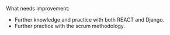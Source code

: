 What needs improvement:
- Further knowledge and practice with both REACT and Django.
- Further practice with the scrum methodology.
